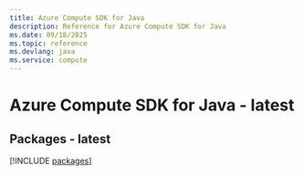 ```yaml
---
title: Azure Compute SDK for Java
description: Reference for Azure Compute SDK for Java
ms.date: 09/18/2025
ms.topic: reference
ms.devlang: java
ms.service: compute
---
```

# Azure Compute SDK for Java - latest
## Packages - latest
[!INCLUDE [packages](compute-index.md)]